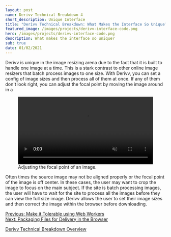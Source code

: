 ```yaml
---
layout: post
name: Derivv Technical Breakdown 4
short_description: Unique Interface
title: "Derivv Technical Breakdown: What Makes the Interface So Unique?"
featured_image: /images/projects/derivv-interface-code.png
hero: /images/projects/derivv-interface-code.png
description: What makes the interface so unique?
sub: true
date: 01/02/2021
---
```


Derivv is unique in the image resizing arena due to the fact that it is built to handle one image at a time. This is a stark contrast to other online image resizers that batch process images to one size. With Derivv, you can set a config of image sizes and then process all of them at once. If any of them don't look right, you can adjust the focal point by moving the image around in a 

<figure>

  <video width="100%" controls muted>
    <source src="/videos/derivv-image-adjust-focal-point.mp4" type="video/mp4">
  </video>
  <figcaption>
    Adjusting the focal point of an image.
  </figcaption>
</figure>

Often times the source image may not be aligned properly or the focal point of the image is off center. In these cases, the user may want to crop the image to focus on the main subject. If the site is batch processing images, the user will have to wait for the site to process all the images before they can view the full size image. Derivv allows the user to set their image sizes and then correct the image within the browser before downloading.

[Previous: Make it Tolerable using Web Workers](/projects/derivv-technical-breakdown-3-make-it-tolerable)<br />
[Next: Packaging Files for Delivery in the Browser](/projects/derivv-technical-breakdown-5-packaging-files)

[Derivv Technical Breakdown Overview](/projects/derivv-technical-breakdown)
